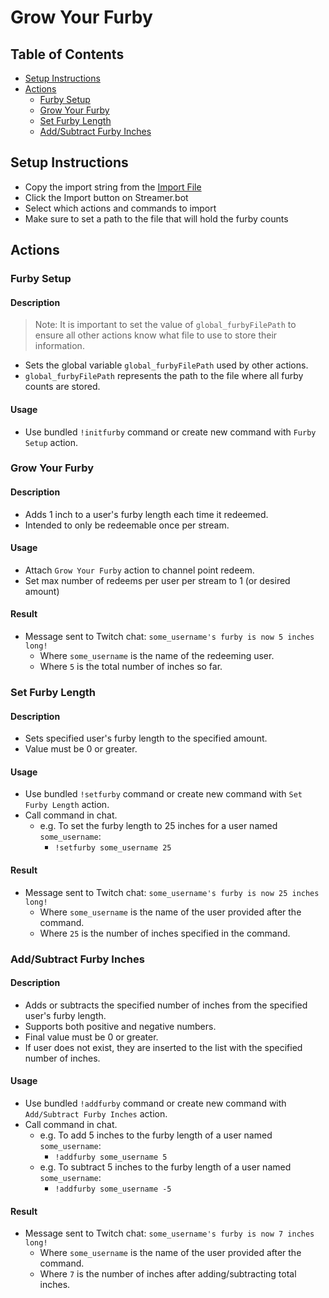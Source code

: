 ﻿# Grow Your Furby

## Table of Contents

- [Setup Instructions](#setup-instructions)
- [Actions](#actions)
  - [Furby Setup](#furby-setup)
  - [Grow Your Furby](#grow-your-furby-1)
  - [Set Furby Length](#set-furby-length)
  - [Add/Subtract Furby Inches](#addsubtract-furby-inches)

## Setup Instructions

- Copy the import string from the [Import File](GrowYourFurby_Import.txt)
- Click the Import button on Streamer.bot
- Select which actions and commands to import
- Make sure to set a path to the file that will hold the furby counts

## Actions

### Furby Setup

#### Description

> Note: It is important to set the value of `global_furbyFilePath` to ensure all other actions know what file to use to store their information.

- Sets the global variable `global_furbyFilePath` used by other actions.
- `global_furbyFilePath` represents the path to the file where all furby counts are stored.

#### Usage

- Use bundled `!initfurby` command or create new command with `Furby Setup` action.

### Grow Your Furby

#### Description

- Adds 1 inch to a user's furby length each time it redeemed.
- Intended to only be redeemable once per stream.

#### Usage

- Attach `Grow Your Furby` action to channel point redeem.
- Set max number of redeems per user per stream to 1 (or desired amount)

#### Result

- Message sent to Twitch chat: `some_username's furby is now 5 inches long!`
  - Where `some_username` is the name of the redeeming user.
  - Where `5` is the total number of inches so far.

### Set Furby Length

#### Description

- Sets specified user's furby length to the specified amount.
- Value must be 0 or greater.

#### Usage

- Use bundled `!setfurby` command or create new command with `Set Furby Length` action.
- Call command in chat.
  - e.g. To set the furby length to 25 inches for a user named `some_username`:
    - `!setfurby some_username 25`

#### Result

- Message sent to Twitch chat: `some_username's furby is now 25 inches long!`
    - Where `some_username` is the name of the user provided after the command.
    - Where `25` is the number of inches specified in the command.

### Add/Subtract Furby Inches

#### Description

- Adds or subtracts the specified number of inches from the specified user's furby length.
- Supports both positive and negative numbers.
- Final value must be 0 or greater.
- If user does not exist, they are inserted to the list with the specified number of inches.

#### Usage

- Use bundled `!addfurby` command or create new command with `Add/Subtract Furby Inches` action.
- Call command in chat.
  - e.g. To add 5 inches to the furby length of a user named `some_username`:
    - `!addfurby some_username 5`
  - e.g. To subtract 5 inches to the furby length of a user named `some_username`:
      - `!addfurby some_username -5`

#### Result

- Message sent to Twitch chat: `some_username's furby is now 7 inches long!`
    - Where `some_username` is the name of the user provided after the command.
    - Where `7` is the number of inches after adding/subtracting total inches.
